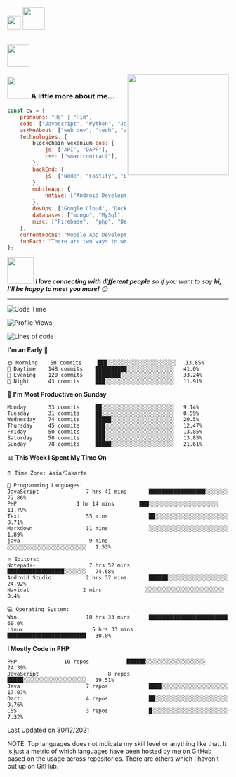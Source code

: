 <h2><img src="https://emojis.slackmojis.com/emojis/images/1531849430/4246/blob-sunglasses.gif?1531849430" width="30"/>  <img src="https://media.giphy.com/media/12oufCB0MyZ1Go/giphy.gif" width="50"></h2><h2><img src="https://www.codewars.com/users/ariskadatabisnis/badges/large" width="50"></h2>
<img align='right' src="https://media.giphy.com/media/M9gbBd9nbDrOTu1Mqx/giphy.gif" width="230">

### <img src="https://media.giphy.com/media/VgCDAzcKvsR6OM0uWg/giphy.gif" width="50"> A little more about me...  

```javascript
const cv = {
    pronouns: "He" | "Him",
    code: ["Javascript", "Python", "Java", "Swift", "PHP"],
    askMeAbout: ["web dev", "tech", "app dev", "photography"],
    technologies: {
        blockchain-vexanium-eos: {
            js: ["API", "DAPP"],
            c++: ["smartcontract"],
        },
        backEnd: {
            js: ["Node", "Fastify", "Express", "SuiteScript"],
        },
        mobileApp: {
            native: ["Android Development", "IOS Development"]
        },
        devOps: ["Google Cloud", "Docker🐳", "Apache", "Nginx"],
        databases: ["mongo", "MySql", "MSSQL"],
        misc: ["Firebase",  "php", "Delphi"]
    },
    currentFocus: "Mobile App Development",
    funFact: "There are two ways to write error-free programs; only the third one works"
};
```

<img src="https://media.giphy.com/media/LnQjpWaON8nhr21vNW/giphy.gif" width="60"> 
<em><b>I love connecting with different people</b> so if you want to say <b>hi, I'll be happy to meet you more!</b> 😊</em>

---
<!--START_SECTION:waka-->
![Code Time](http://img.shields.io/badge/Code%20Time-1%2C074%20hrs%2027%20mins-blue)

![Profile Views](http://img.shields.io/badge/Profile%20Views-926-blue)

![Lines of code](https://img.shields.io/badge/From%20Hello%20World%20I%27ve%20Written-1%20Million%20lines%20of%20code-blue)

**I'm an Early 🐤** 

```text
🌞 Morning    50 commits     ███░░░░░░░░░░░░░░░░░░░░░░   13.85% 
🌆 Daytime    148 commits    ██████████░░░░░░░░░░░░░░░   41.0% 
🌃 Evening    120 commits    ████████░░░░░░░░░░░░░░░░░   33.24% 
🌙 Night      43 commits     ███░░░░░░░░░░░░░░░░░░░░░░   11.91%

```
📅 **I'm Most Productive on Sunday** 

```text
Monday       33 commits     ██░░░░░░░░░░░░░░░░░░░░░░░   9.14% 
Tuesday      31 commits     ██░░░░░░░░░░░░░░░░░░░░░░░   8.59% 
Wednesday    74 commits     █████░░░░░░░░░░░░░░░░░░░░   20.5% 
Thursday     45 commits     ███░░░░░░░░░░░░░░░░░░░░░░   12.47% 
Friday       50 commits     ███░░░░░░░░░░░░░░░░░░░░░░   13.85% 
Saturday     50 commits     ███░░░░░░░░░░░░░░░░░░░░░░   13.85% 
Sunday       78 commits     █████░░░░░░░░░░░░░░░░░░░░   21.61%

```


📊 **This Week I Spent My Time On** 

```text
⌚︎ Time Zone: Asia/Jakarta

💬 Programming Languages: 
JavaScript               7 hrs 41 mins       ██████████████████░░░░░░░   72.86% 
PHP                   1 hr 14 mins        ███░░░░░░░░░░░░░░░░░░░░░░   11.79% 
Text                     55 mins             ██░░░░░░░░░░░░░░░░░░░░░░░   8.71% 
Markdown                 11 mins             ░░░░░░░░░░░░░░░░░░░░░░░░░   1.89% 
java                      9 mins              ░░░░░░░░░░░░░░░░░░░░░░░░░   1.53%

🔥 Editors: 
Notepad++                 7 hrs 52 mins       ██████████████████░░░░░░░   74.68% 
Android Studio           2 hrs 37 mins       ██████░░░░░░░░░░░░░░░░░░░   24.92% 
Navicat                 2 mins              ░░░░░░░░░░░░░░░░░░░░░░░░░   0.4%

💻 Operating System: 
Win                      10 hrs 33 mins      █████████████████████████   60.0%
Linux                      5 hrs 33 mins      █████████████████████████   30.0%
```

**I Mostly Code in PHP** 

```text
PHP               10 repos            ██████░░░░░░░░░░░░░░░░░░░   24.39% 
JavaScript                      8 repos             █████░░░░░░░░░░░░░░░░░░░░   19.51% 
Java                     7 repos             ████░░░░░░░░░░░░░░░░░░░░░   17.07% 
Dart                     4 repos             ██░░░░░░░░░░░░░░░░░░░░░░░   9.76% 
CSS                      3 repos             █░░░░░░░░░░░░░░░░░░░░░░░░   7.32%

```



 Last Updated on 30/12/2021
<!--END_SECTION:waka-->


NOTE: Top languages does not indicate my skill level or anything like that. It is just a metric of which languages have been hosted by me on GitHub based on the usage across repositories. There are others which I haven't put up on GitHub.

